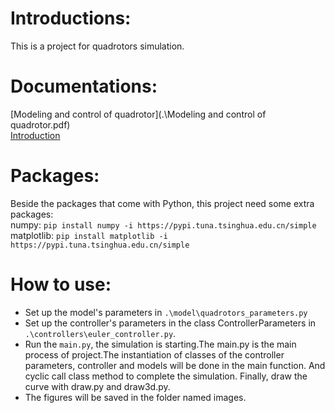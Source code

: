 # Introductions:
This is a project for quadrotors simulation.
# Documentations:
[Modeling and control of quadrotor](.\Modeling and control of quadrotor.pdf)  
[Introduction](.\Introduction.pdf)
# Packages:
Beside the packages that come with Python, this project need some extra packages:  
numpy: `pip install numpy -i https://pypi.tuna.tsinghua.edu.cn/simple`  
matplotlib: `pip install matplotlib -i https://pypi.tuna.tsinghua.edu.cn/simple`  
# How to use:
* Set up the model's parameters in `.\model\quadrotors_parameters.py`   
* Set up the controller's parameters in the class ControllerParameters in `.\controllers\euler_controller.py`.  
* Run the `main.py`, the simulation is starting.The main.py is the main process of project.The instantiation of classes of the controller parameters, controller 
and models will be done in the main function. And cyclic call class method to complete the simulation. Finally, draw the 
curve with draw.py and draw3d.py.  
* The figures will be saved in the folder named images.
  






